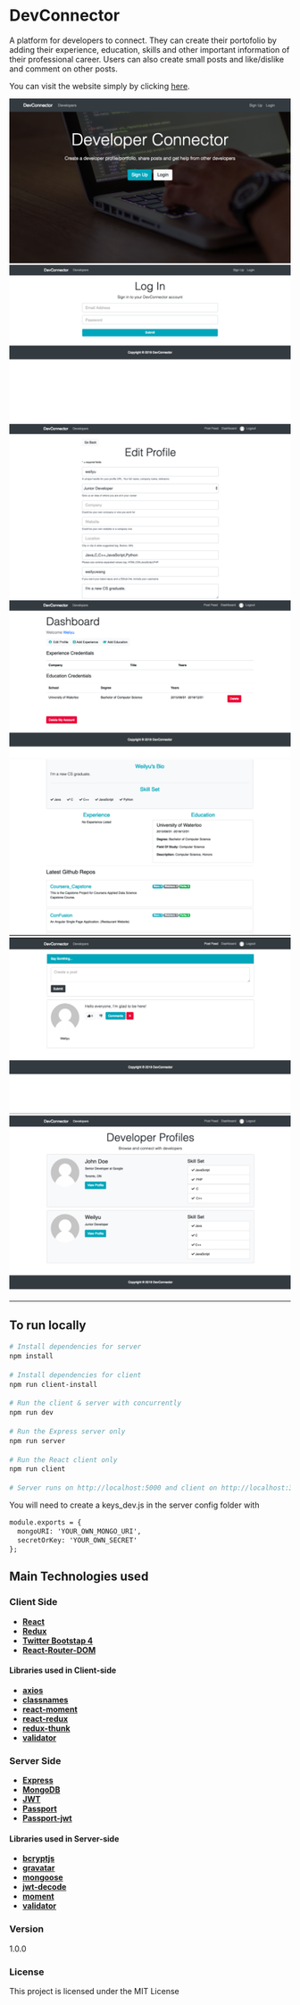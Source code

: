 # DevConnector

A platform for developers to connect. They can create their portofolio by adding their experience, education, skills and other important information of their professional career. Users can also create small posts and like/dislike and comment on other posts.

You can visit the website simply by clicking <a href="https://glacial-island-91015.herokuapp.com/" target="_blank">here</a>.

<img src="img/home.png">
<img src="img/login.png">
<img src="img/register.png">
<img src="img/dashboard.png">
<img src="img/profile.png">
<img src="img/post.png">
<img src="img/developers.png">

---


## To run locally

```bash
# Install dependencies for server
npm install

# Install dependencies for client
npm run client-install

# Run the client & server with concurrently
npm run dev

# Run the Express server only
npm run server

# Run the React client only
npm run client

# Server runs on http://localhost:5000 and client on http://localhost:3000
```

You will need to create a keys_dev.js in the server config folder with

```
module.exports = {
  mongoURI: 'YOUR_OWN_MONGO_URI',
  secretOrKey: 'YOUR_OWN_SECRET'
};
```

## Main Technologies used

### Client Side

- **[React](https://github.com/facebook/react)**
- **[Redux](https://github.com/reactjs/redux)**
- **[Twitter Bootstap 4](https://github.com/twbs/bootstrap/tree/v4-dev)**
- **[React-Router-DOM](https://github.com/ReactTraining/react-router/tree/master/packages/react-router-dom)**

#### Libraries used in Client-side

- **[axios](https://github.com/axios/axios)**
- **[classnames](https://github.com/JedWatson/classnames)**
- **[react-moment](https://github.com/headzoo/react-moment)**
- **[react-redux](https://github.com/reduxjs/react-redux)**
- **[redux-thunk](https://github.com/reduxjs/redux-thunk)**
- **[validator](https://github.com/chriso/validator.js)**

### Server Side

- **[Express](https://github.com/expressjs/express)**
- **[MongoDB](https://github.com/mongodb/mongo)**
- **[JWT](https://github.com/auth0/node-jsonwebtoken)**
- **[Passport](http://www.passportjs.org/)**
- **[Passport-jwt](https://github.com/themikenicholson/passport-jwt)**

#### Libraries used in Server-side

- **[bcryptjs](https://github.com/dcodeIO/bcrypt.js)**
- **[gravatar](https://github.com/emerleite/node-gravatar)**
- **[mongoose](http://mongoosejs.com/)**
- **[jwt-decode](https://github.com/auth0/jwt-decode)**
- **[moment](https://momentjs.com/)**
- **[validator](https://github.com/chriso/validator.js)**

### Version

1.0.0

### License

This project is licensed under the MIT License

